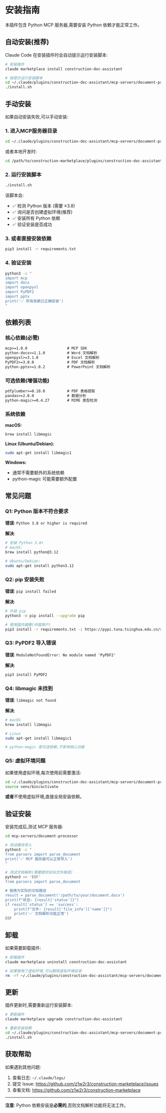 # 安装指南

本插件包含 Python MCP 服务器,需要安装 Python 依赖才能正常工作。

## 自动安装(推荐)

Claude Code 在安装插件时会自动提示运行安装脚本:

```bash
# 安装插件
claude marketplace install construction-doc-assistant

# 按提示运行安装脚本
cd ~/.claude/plugins/construction-doc-assistant/mcp-servers/document-processor
./install.sh
```

## 手动安装

如果自动安装失败,可以手动安装:

### 1. 进入MCP服务器目录

```bash
cd ~/.claude/plugins/construction-doc-assistant/mcp-servers/document-processor
```

或者本地开发时:

```bash
cd /path/to/construction-marketplace/plugins/construction-doc-assistant/mcp-servers/document-processor
```

### 2. 运行安装脚本

```bash
./install.sh
```

该脚本会:
- ✅ 检测 Python 版本 (需要 ≥3.8)
- ✅ 询问是否创建虚拟环境(推荐)
- ✅ 安装所有 Python 依赖
- ✅ 验证安装是否成功

### 3. 或者直接安装依赖

```bash
pip3 install -r requirements.txt
```

### 4. 验证安装

```bash
python3 -c "
import mcp
import docx
import openpyxl
import PyPDF2
import pptx
print('✅ 所有依赖已正确安装')
"
```

## 依赖列表

### 核心依赖(必需)

```txt
mcp>=1.0.0                  # MCP SDK
python-docx>=1.1.0          # Word 文档解析
openpyxl>=3.1.0             # Excel 文档解析
PyPDF2>=3.0.0               # PDF 文档解析
python-pptx>=1.0.2          # PowerPoint 文档解析
```

### 可选依赖(增强功能)

```txt
pdfplumber>=0.10.0          # PDF 表格提取
pandas>=2.0.0               # 数据分析
python-magic>=0.4.27        # MIME 类型检测
```

### 系统依赖

**macOS:**
```bash
brew install libmagic
```

**Linux (Ubuntu/Debian):**
```bash
sudo apt-get install libmagic1
```

**Windows:**
- 通常不需要额外的系统依赖
- python-magic 可能需要额外配置

## 常见问题

### Q1: Python 版本不符合要求

**错误**: `Python 3.8 or higher is required`

**解决**:
```bash
# 安装 Python 3.8+
# macOS:
brew install python@3.12

# Ubuntu/Debian:
sudo apt-get install python3.12
```

### Q2: pip 安装失败

**错误**: `pip install failed`

**解决**:
```bash
# 升级 pip
python3 -m pip install --upgrade pip

# 使用国内镜像(中国用户)
pip3 install -r requirements.txt -i https://pypi.tuna.tsinghua.edu.cn/simple
```

### Q3: PyPDF2 导入错误

**错误**: `ModuleNotFoundError: No module named 'PyPDF2'`

**解决**:
```bash
pip3 install PyPDF2
```

### Q4: libmagic 未找到

**错误**: `libmagic not found`

**解决**:
```bash
# macOS
brew install libmagic

# Linux
sudo apt-get install libmagic1

# python-magic 是可选依赖,不影响核心功能
```

### Q5: 虚拟环境问题

如果使用虚拟环境,每次使用前需要激活:

```bash
cd ~/.claude/plugins/construction-doc-assistant/mcp-servers/document-processor
source venv/bin/activate
```

**或者**不使用虚拟环境,直接全局安装依赖。

## 验证安装

安装完成后,测试 MCP 服务器:

```bash
cd mcp-servers/document-processor

# 测试模块导入
python3 -c "
from parsers import parse_document
print('✅ MCP 服务器可以正常导入')
"

# 测试文档解析(需要提供实际文件路径)
python3 << 'EOF'
from parsers import parse_document

# 替换为实际的文档路径
result = parse_document('/path/to/your/document.docx')
print(f"状态: {result['status']}")
if result['status'] == 'success':
    print(f"文件: {result['file_info']['name']}")
    print('✅ 文档解析功能正常')
EOF
```

## 卸载

如果需要卸载插件:

```bash
# 卸载插件
claude marketplace uninstall construction-doc-assistant

# 如果使用了虚拟环境,可以删除虚拟环境目录
rm -rf ~/.claude/plugins/construction-doc-assistant/mcp-servers/document-processor/venv
```

## 更新

插件更新时,需要重新运行安装脚本:

```bash
# 更新插件
claude marketplace upgrade construction-doc-assistant

# 重新安装依赖
cd ~/.claude/plugins/construction-doc-assistant/mcp-servers/document-processor
./install.sh
```

## 获取帮助

如果遇到其他问题:

1. 查看日志: `~/.claude/logs/`
2. 提交 Issue: https://github.com/z1w2r3/construction-marketplace/issues
3. 查看文档: https://github.com/z1w2r3/construction-marketplace

---

**注意**: Python 依赖安装是**必需的**,否则文档解析功能将无法工作。
